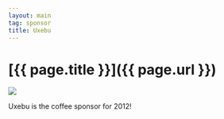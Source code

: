 ```yaml
---
layout: main
tag: sponsor
title: Uxebu
---
```


# [{{ page.title }}]({{ page.url }})

<img src="/images/sponsor-logos/uxebu.png" class="sponsor" />

Uxebu is the coffee sponsor for 2012!
